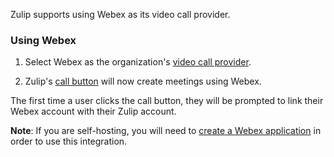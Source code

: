 Zulip supports using Webex as its video call provider.

### Using Webex

1. Select Webex as the organization's [video call provider](/help/start-a-call#changing-your-organizations-video-call-provider).

1. Zulip's [call button](/help/start-a-call) will now create meetings
   using Webex.

The first time a user clicks the call button, they will be prompted to
link their Webex account with their Zulip account.

**Note**: If you are self-hosting, you will need to [create a Webex
    application](https://zulip.readthedocs.io/en/latest/production/video-calls.html#webex)
    in order to use this integration.
